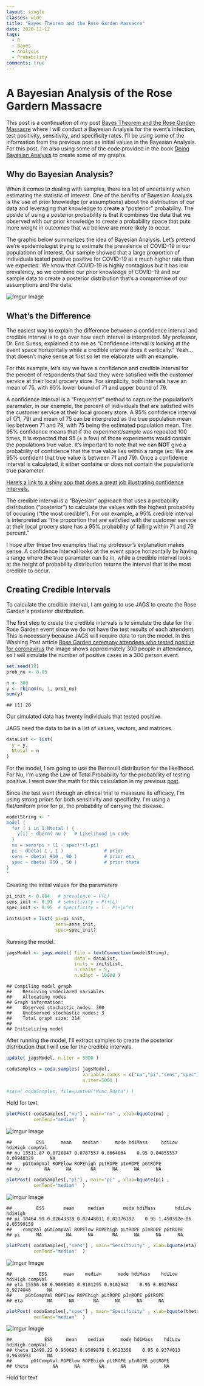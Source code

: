 ```yaml
---
layout: single
classes: wide
title: "Bayes Theorem and the Rose Garden Massacre"
date: 2020-12-12
tags:
  - R
  - Bayes
  - Analysis
  - Probability
comments: true
---
```


A Bayesian Analysis of the Rose Gardern Massacre
================

This post is a continuation of my post [Bayes Theorem and the Rose
Garden Massacre](https://rlopezra.github.io/Bayes-Theorem-Rose-Garden/)
where I will conduct a Bayesian Analysis for the event’s infection, test
positivity, sensitivity, and specificity rates. I’ll be using some of
the information from the previous post as initial values in the Bayesian
Analysis. For this post, I’m also using some of the code provided in the
book [Doing Bayesian
Analysis](https://sites.google.com/site/doingbayesiandataanalysis/) to
create some of my graphs.

## Why do Bayesian Analysis?

When it comes to dealing with samples, there is a lot of uncertainty
when estimating the statistic of interest. One of the benifits of
Bayesian Analysis is the use of prior knowledge (or assumptions) about
the distribution of our data and leveraging that knowledge to create a
“posterior” probability. The upside of using a posterior probability
is that it combines the data that we observed with our prior knowledge
to create a probability space that puts more weight in outcomes that we
believe are more likely to occur.

The graphic below summarizes the idea of Bayesian Analysis. Let’s
pretend we’re epidemiologist trying to estimate the prevalence of
COVID-19 in our populationn of interest. Our sample showed that a large
proportion of individuals tested positive positive for COVID-19 at a
much higher rate than we expected. We know that COVID-19 is highly
contagious but it has low prevalency, so we combine our prior knowledge
of COVID-19 and our sample data to create a posterior distribution
that’s a compromise of our assumptions and the data.

 ![Imgur Image](https://imgur.com/0VSXKwH.jpeg)

## What’s the Difference

The easiest way to explain the difference between a confidence interval
and credible interval is to go over how each interval is interpreted. My
professor, Dr. Eric Suess, explained it to me as “Confidence interval is
looking at the event space horizontally while a credible interval does
it vertically.” Yeah…that doesn’t make sense at first so let me
elaborate with an example.

For this example, let’s say we have a confidence and credible interval
for the percent of respondents that said they were satisfied with the
customer service at their local grocery store. For simplicity, both
intervals have an mean of 75, with 95% lower bound of 71 and upper bound
of 79.

A confidence interval is a “Frequentist” method to capture the
population’s paramater, in our example, the percent of individuals that
are satisfied with the customer service at their local grocery store. A
95% confidence interval of (71, 79) and mean of 75 can be interpreted as
the true population mean lies between 71 and 79, with 75 being the
estimated population mean. The 95% confidence means that if the
experiment/sample was repeated 100 times, it is expected that 95 (± a
few) of those experiments would contain the populations true value. It’s
important to note that we can **NOT** give a probability of confidence
that the true value lies within a range (ex: We are 95% confident that
true value is between 71 and 79). Once a confidence interval is
calculated, it either contains or does not contain the population’s true
parameter.

[Here’s a link to a shiny app that does a great job illustrating
confidence intervals.](https://istats.shinyapps.io/ExploreCoverage/)

The credible interval is a “Bayesian” approach that uses a probability
distribution (“posterior”) to calculate the values with the highest
probability of occuring (“the most credible”). For our example, a 95%
credible interval is interpreted as “the proportion that are satisfied
with the customer service at their local grocery store has a 95%
probability of falling within 71 and 79 percent.”

I hope after these two examples that my professor’s explanation makes
sense. A confidence interval looks at the event space horizontally by
having a range where the true paramater can lie in, while a credible
interval looks at the height of probability distribution returns the 
interval that is the most credible to occur.

## Creating Credible Intervals
To calculate the credible interval, I am going to use JAGS to create the Rose Garden's posterior distribution.

The first step to create the credible intervals is to simulate the data for the Rose Garden event since we do not have the test results of each attendent. This is necessary because JAGS will require data to run the model. In this Washing Post article [Rose Garden ceremony attendees who
tested positive for
coronavirus](https://www.washingtonpost.com/graphics/2020/politics/coronavirus-attendees-barrett-nomination-ceremony/)
the image shows approximately 300 people in attendance, so I will simulate the number of positive cases in a 300 person event. 
``` r
set.seed(19)
prob_nu <- 0.05

n <- 300   
y <- rbinom(n, 1, prob_nu)
sum(y)
```

    ## [1] 20

Our simulated data has twenty individuals that tested positive. 

JAGS need the data to be in a list of values, vectors, and matrices.

``` r
dataList <- list(
  y = y,
  Ntotal = n
)
```

For the model, I am going to use the Bernoulli distribution for the likelihood. For Nu, I'm using the Law of Total Probability 
for the probability of testing positive. I went over the math for this calculation in my previous [post](https://rlopezra.github.io/Bayes-Theorem-Rose-Garden/#test-positive-).

Since the test went through an clinical trial to meassure its efficacy, I'm using strong priors for both sensitivity and specificity. I'm using a flat/uniform prior for pi, the probability of carrying the disease.
``` r
modelString <- "
model {
  for ( i in 1:Ntotal ) {
    y[i] ~ dbern( nu )   # Likelihood in code
  }
  nu = sens*pi + (1 - spec)*(1-pi)
  pi ~ dbeta( 1 , 1 )               # prior
  sens ~ dbeta( 910 , 90 )          # prior eta
  spec ~ dbeta( 950 , 50 )          # prior theta
}
"
```

Creating the initial values for the parameters

``` r
pi_init <- 0.004   # prevalence = P(L)
sens_init <- 0.91  # sensitivity = P(+|L)
spec_init <- 0.95  # specificity = 1 - P(+|L^c)

initsList = list( pi=pi_init,
                  sens=sens_init,
                  spec=spec_init) 
```

Running the model.

``` r
jagsModel <- jags.model( file = textConnection(modelString), 
                         data = dataList, 
                         inits = initsList, 
                         n.chains = 5, 
                         n.adapt = 10000 )
```

    ## Compiling model graph
    ##    Resolving undeclared variables
    ##    Allocating nodes
    ## Graph information:
    ##    Observed stochastic nodes: 300
    ##    Unobserved stochastic nodes: 3
    ##    Total graph size: 314
    ## 
    ## Initializing model


After running the model, I'll extract samples to create the posterior distribution that I will use for the credible intervals.
``` r
update( jagsModel, n.iter = 5000 )

codaSamples = coda.samples( jagsModel, 
                            variable.names = c("nu","pi","sens","spec"),
                            n.iter=5000 )

#save( codaSamples, file=paste0("Mcmc.Rdata") )
```

Hold for text

``` r
plotPost( codaSamples[,"nu"] , main="nu" , xlab=bquote(nu) , 
          cenTend="median"  )
```

 ![Imgur Image](https://imgur.com/JzWzOpn.jpeg)

    ##         ESS      mean    median      mode hdiMass     hdiLow    hdiHigh compVal
    ## nu 13511.87 0.0720847 0.0707557 0.0664064    0.95 0.04855557 0.09948329      NA
    ##    pGtCompVal ROPElow ROPEhigh pLtROPE pInROPE pGtROPE
    ## nu         NA      NA       NA      NA      NA      NA

``` r
plotPost( codaSamples[,"pi"] , main="pi" , xlab=bquote(pi) , 
          cenTend="median"  )
```


 ![Imgur Image](https://imgur.com/H76oFB3.jpeg)

    ##         ESS       mean     median       mode hdiMass       hdiLow    hdiHigh
    ## pi 10464.99 0.02643318 0.02448011 0.02176192    0.95 1.450392e-06 0.05599159
    ##    compVal pGtCompVal ROPElow ROPEhigh pLtROPE pInROPE pGtROPE
    ## pi      NA         NA      NA       NA      NA      NA      NA

``` r
plotPost( codaSamples[,"sens"] , main="Sensitivity" , xlab=bquote(eta) , 
          cenTend="median"  )
```

![Imgur Image](https://imgur.com/zcRisRg.jpeg)

    ##          ESS      mean    median      mode hdiMass    hdiLow   hdiHigh compVal
    ## eta 15556.68 0.9098501 0.9101295 0.9102942    0.95 0.8927684 0.9274046      NA
    ##     pGtCompVal ROPElow ROPEhigh pLtROPE pInROPE pGtROPE
    ## eta         NA      NA       NA      NA      NA      NA

``` r
plotPost( codaSamples[,"spec"] , main="Specificity" , xlab=bquote(theta) , 
          cenTend="median"  )
```

![Imgur Image](https://imgur.com/LezRRgp.jpeg)

    ##            ESS     mean    median      mode hdiMass    hdiLow   hdiHigh compVal
    ## theta 12490.22 0.950693 0.9509878 0.9523356    0.95 0.9374013 0.9630593      NA
    ##       pGtCompVal ROPElow ROPEhigh pLtROPE pInROPE pGtROPE
    ## theta         NA      NA       NA      NA      NA      NA

Hold for text
